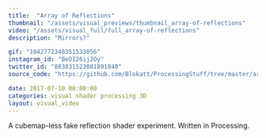 ```yaml
---
title:  "Array of Reflections"
thumbnail: "/assets/visual_previews/thumbnail_array-of-reflections"
video: "/assets/visual_full/full_array-of-reflections"
description: "Mirrors?"

gif: "1042772348351533056" 
instagram_id: "BeOI26ij2Oy"
twitter_id: "883831523081891840" 
source_code: "https://github.com/Blokatt/ProcessingStuff/tree/master/arrayOfReflections" 

date: 2017-07-10 00:00:00
categories: visual shader processing 3D
layout: visual_video
---
```

A cubemap-less fake reflection shader experiment. Written in Processing.